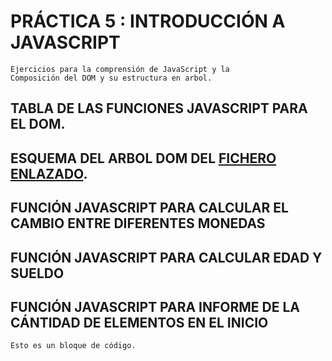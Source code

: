 # PRÁCTICA 5 : INTRODUCCIÓN A JAVASCRIPT
    Ejercicios para la comprensión de JavaScript y la 
    Composición del DOM y su estructura en arbol.

## TABLA DE LAS FUNCIONES JAVASCRIPT PARA EL DOM.  

## ESQUEMA DEL ARBOL DOM DEL [FICHERO ENLAZADO]().

## FUNCIÓN JAVASCRIPT PARA CALCULAR EL CAMBIO ENTRE DIFERENTES MONEDAS

## FUNCIÓN JAVASCRIPT PARA CALCULAR EDAD Y SUELDO

## FUNCIÓN JAVASCRIPT PARA INFORME DE LA CÁNTIDAD DE ELEMENTOS EN EL INICIO

```
Esto es un bloque de código.
```

